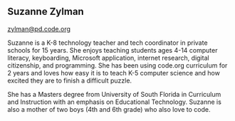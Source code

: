 ## Suzanne Zylman

[zylman@pd.code.org](mailto:zylman@pd.code.org)

Suzanne is a K-8 technology teacher and tech coordinator in private schools for 15 years. She enjoys teaching students ages 4-14 computer literacy, keyboarding, Microsoft application, internet research, digital citizenship, and programming. She has been using code.org curriculum for 2 years and loves how easy it is to teach K-5 computer science and how excited they are to finish a difficult puzzle.  

She has a Masters degree from University of South Florida in Curriculum and Instruction with an emphasis on Educational Technology. Suzanne is also a mother of two boys (4th and 6th grade) who also love to code.